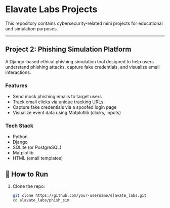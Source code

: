 # Elavate Labs Projects

This repository contains cybersecurity-related mini projects for educational and simulation purposes.

---

## Project 2: Phishing Simulation Platform

A Django-based ethical phishing simulation tool designed to help users understand phishing attacks, capture fake credentials, and visualize email interactions.

### Features

- Send mock phishing emails to target users
- Track email clicks via unique tracking URLs
- Capture fake credentials via a spoofed login page
- Visualize event data using Matplotlib (clicks, inputs)

### Tech Stack

- Python
- Django
- SQLite (or PostgreSQL)
- Matplotlib
- HTML (email templates)



## 🔧 How to Run

1. Clone the repo:
   ```bash
   git clone https://github.com/your-username/elavate_labs.git
   cd elavate_labs/phish_sim
